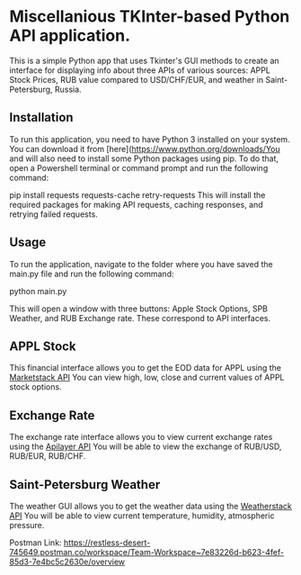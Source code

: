 # Miscellanious TKInter-based Python API application.

This is a simple Python app that uses Tkinter's GUI methods to create an interface for displaying info about three APIs of various sources: APPL Stock Prices, RUB value compared to USD/CHF/EUR, and weather in Saint-Petersburg, Russia.

## Installation
To run this application, you need to have Python 3 installed on your system. You can download it from [here](https://www.python.org/downloads/You and will also need to install some Python packages using pip. To do that, open a Powershell terminal or command prompt and run the following command:

pip install requests requests-cache retry-requests
This will install the required packages for making API requests, caching responses, and retrying failed requests.

## Usage

To run the application, navigate to the folder where you have saved the main.py file and run the following command:

python main.py

This will open a window with three buttons: Apple Stock Options, SPB Weather, and RUB Exchange rate. These correspond to API interfaces.

## APPL Stock
This financial interface allows you to get the EOD data for APPL using the [Marketstack API](https://api.marketstack.com) You can view high, low, close and current values of APPL stock options.
## Exchange Rate
The exchange rate interface allows you to view current exchange rates using the [Apilayer API](https://apilayer.com/) You will be able to view the exchange of RUB/USD, RUB/EUR, RUB/CHF.
## Saint-Petersburg Weather
The weather GUI allows you to get the weather data using the [Weatherstack API](https://api.weatherstack.com) You will be able to view current temperature, humidity, atmospheric pressure.

Postman Link: https://restless-desert-745649.postman.co/workspace/Team-Workspace~7e83226d-b623-4fef-85d3-7e4bc5c2630e/overview
